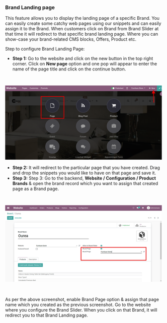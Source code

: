 
### Brand Landing page



This feature allows you to display the landing page of a specific Brand. You can easily create some catchy web pages using our snippets and can easily assign it to the Brand. When customers click on Brand from Brand Slider at that time it will redirect to that specific brand landing page. Where you can show-case your brand-related CMS blocks, Offers, Product etc.


Step to configure Brand Landing Page:


* **Step 1:** Go to the website and click on the new button in the top right corner. Click on **New page** option and one pop will appear to enter the name of the page title and click on the continue button.

 


![](./images/36-1.png)


* **Step 2:** It will redirect to the particular page that you have created. Drag and drop the snippets you would like to have on that page and save it.
* **Step 3:** Step 3: Go to the backend, **Website / Configuration / Product Brands** & open the brand record which you want to assign that created page as a Brand page.

 


![](./images/36-2.png)


 


As per the above screenshot, enable Brand Page option & assign that page name which you created as the previous screenshot. Go to the website where you configure the Brand Slider. When you click on that Brand, it will redirect you to that Brand Landing page.


